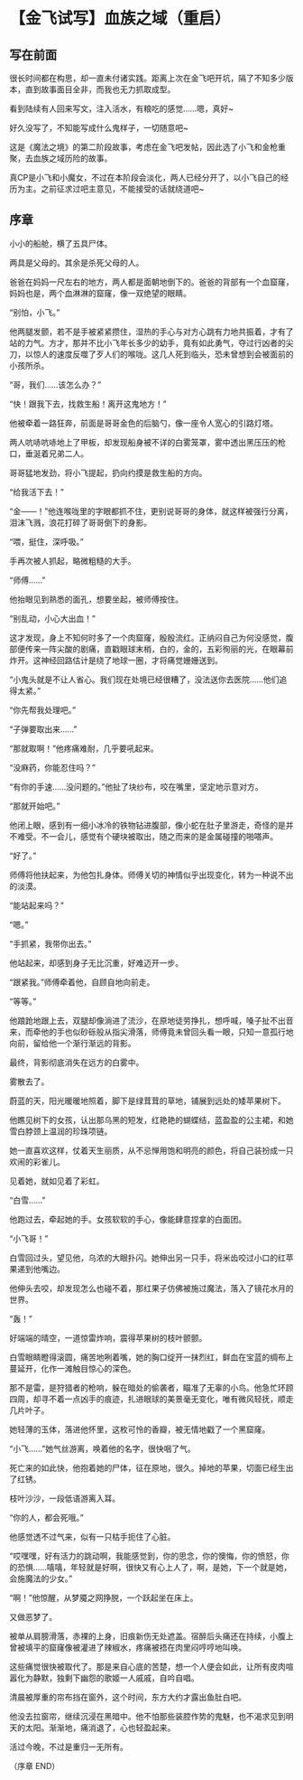 # 【金飞试写】血族之域（重启）



## 写在前面

很长时间都在构思，却一直未付诸实践。距离上次在金飞吧开坑，隔了不知多少版本，直到故事面目全非，而我也无力抓取成型。

看到陆续有人回来写文，注入活水，有粮吃的感觉……嗯，真好~

好久没写了，不知能写成什么鬼样子，一切随意吧~

这是《魔法之境》的第二阶段故事，考虑在金飞吧发帖，因此选了小飞和金枪重聚，去血族之域历险的故事。

真CP是小飞和小魔女，不过在本阶段会淡化，两人已经分开了，以小飞自己的经历为主。之前征求过吧主意见，不能接受的话就绕道吧~



##  序章

小小的船舱，横了五具尸体。

两具是父母的。其余是杀死父母的人。

爸爸在妈妈一尺左右的地方，两人都是面朝地倒下的。爸爸的背部有一个血窟窿，妈妈也是，两个血淋淋的窟窿，像一双绝望的眼睛。

“别怕，小飞。”

他两腿发颤，若不是手被紧紧攒住，湿热的手心与对方心跳有力地共振着，才有了站的力气。方才，那并不比小飞年长多少的幼手，竟有如此勇气，夺过行凶者的尖刀，以惊人的速度反噬了歹人们的喉咙。这几人死到临头，恐未曾想到会被面前的小孩所杀。

“哥，我们……该怎么办？”

“快！跟我下去，找救生船！离开这鬼地方！”

他被牵着一路狂奔，前面是哥哥金色的后脑勺，像一座令人宽心的引路灯塔。

两人吭哧吭哧地上了甲板，却发现船身被不详的白雾笼罩，雾中透出黑压压的枪口，垂涎着兄弟二人。

哥哥猛地发劲，将小飞提起，扔向约摸是救生船的方向。

“给我活下去！”

“金——！”他连喉咙里的字眼都抓不住，更别说哥哥的身体，就这样被强行分离，泪沫飞溅，浪花打碎了哥哥倒下的身影。



“喂，挺住，深呼吸。”

手再次被人抓起，略微粗糙的大手。

“师傅……”

他抬眼见到熟悉的面孔，想要坐起，被师傅按住。

“别乱动，小心大出血！”

这才发现，身上不知何时多了一个肉窟窿，殷殷流红。正纳闷自己为何没感觉，腹部便传来一阵尖酸的剧痛，直戳眼球末梢，白的，金的，五彩徇丽的光，在眼幕前炸开。这神经回路估计是绕了地球一圈，才将痛觉姗姗送到。

“小鬼头就是不让人省心。我们现在处境已经很糟了，没法送你去医院……他们追得太紧。”

“你先帮我处理吧。”

“子弹要取出来……”

“那就取啊！”他疼痛难耐，几乎要吼起来。

“没麻药，你能忍住吗？”

“有你的手速……没问题的。”他扯了块纱布，咬在嘴里，坚定地示意对方。

“那就开始吧。”

他闭上眼，感到有一细小冰冷的铁物钻进腹部，像小蛇在肚子里游走，奇怪的是并不难受。不一会儿，感觉有个硬块被取出，随之而来的是金属碰撞的啪嗒声。

“好了。”

师傅将他扶起来，为他包扎身体。师傅关切的神情似乎出现变化，转为一种说不出的淡漠。

“能站起来吗？”

“嗯。”

“手抓紧，我带你出去。”

他站起来，却感到身子无比沉重，好难迈开一步。

“跟紧我。”师傅牵着他，自顾自地向前走。

“等等。”

他踉跄地跟上去，双腿却像淌进了流沙，在原地徒劳挣扎，想呼喊，嗓子扯不出音来，而牵他的手也似砂砾般从指尖滑落，师傅竟未曾回头看一眼，只知一意孤行地向前，留给他一个渐行渐远的背影。

最终，背影彻底消失在远方的白雾中。



雾散去了。

蔚蓝的天，阳光暖暖地照着，脚下是绿茸茸的草地，铺展到远处的矮苹果树下。

他瞧见树下的女孩，认出那乌黑的短发，红艳艳的蝴蝶结，蓝盈盈的公主裙，和她雪白脖颈上温润的珍珠项链。

她一直喜欢这样，仗着天生丽质，从不忌惮用饱和明亮的颜色，将自己装扮成一只欢闹的彩雀儿。

见着她，就如见着了彩虹。

“白雪……”

他跑过去，牵起她的手。女孩软软的手心，像能肆意捏拿的白面团。

“小飞哥！”

白雪回过头，望见他，乌浓的大眼扑闪。她伸出另一只手，将米齿咬过小口的红苹果递到他嘴边。

他伸头去咬，却发现怎么也碰不着，那红果子仿佛被施过魔法，落入了镜花水月的世界。

“轰！”

好端端的晴空，一道惊雷炸响，震得苹果树的枝叶颤颤。

白雪眼睛瞪得滚圆，痛苦地咧着嘴，她的胸口绽开一抹烈红，鲜血在宝蓝的绸布上蔓延开，化作一滩触目惊心的深色。

那不是雷，是狩猎者的枪响，躲在暗处的偷袭者，瞄准了无辜的小鸟。他急忙环顾四周，却寻不着一点凶手的痕迹，扎进眼球的美景毫无变化，唯有微风轻抚，顺走几片叶子。

她轻薄的玉体，落进他怀里，这枚可怜的香瓣，被无情地戳了一个黑窟窿。

“小飞……”她气丝游离，唤着他的名字，很快咽了气。

死亡来的如此快，他抱着她的尸体，征在原地，很久。掉地的苹果，切面已经生出了红锈。

枝叶沙沙，一段低语游离入耳。

“你的人，都会死哦。”

他感觉透不过气来，似有一只枯手扼住了心脏。

“哎嘿嘿，好有活力的跳动啊，我能感觉到，你的思念，你的懊悔，你的愤怒，你的恐惧……嘻嘻，年轻就是好啊，很快又有心上人了，啊，是她，下一个就是她，会施魔法的少女。”



“啊！”他惊醒，从梦魇之网挣脱，一个跃起坐在床上。

又做恶梦了。

被单从肩膀滑落，赤裸的上身，旧痕新伤无处遮盖。宿醉后头痛还在持续，小腹上曾被填平的窟窿像被灌进了辣椒水，疼痛被捂在肉里闷哼哼地叫唤。

这些痛觉很快被取代了。那是来自心底的苦楚，想一个人便会如此，让所有皮肉喧嚣化为静默，独剩下幽怨的歌姬一人戚戚，自吟自唱。

清晨被厚重的帘布挡在窗外，这个时间，东方大约才露出鱼肚白吧。

他没去拉窗帘，继续沉浸在黑暗中。他不怕那些装腔作势的鬼魅，也不渴求见到明天的太阳。渐渐地，痛消退了，心也轻盈起来。

活过今晚，不过是重归一无所有。

（序章 END）

































